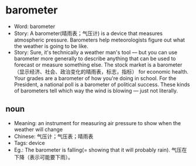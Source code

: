 # barometer

- Word: barometer
- Story: A barometer(晴雨表；气压计) is a device that measures atmospheric pressure. Barometers help meteorologists figure out what the weather is going to be like.
- Story: Sure, it's technically a weather man's tool — but you can use barometer more generally to describe anything that can be used to forecast or measure something else. The stock market is a barometer（显示经济、社会、政治变化的晴雨表，标志，指标） for economic health. Your grades are a barometer of how you're doing in school. For the President, a national poll is a barometer of political success. These kinds of barometers tell which way the wind is blowing — just not literally.

## noun

- Meaning: an instrument for measuring air pressure to show when the weather will change
- Chinese: 气压计；气压表；晴雨表
- Tags: device
- Eg.: The barometer is falling(= showing that it will probably rain). 气压在下降（表示可能要下雨）。

